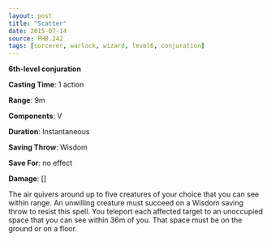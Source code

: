 ```yaml
---
layout: post
title: "Scatter"
date: 2015-07-14
source: PHB.242
tags: [sorcerer, warlock, wizard, level6, conjuration]
---
```


**6th-level conjuration**

**Casting Time**: 1 action

**Range**: 9m

**Components**: V

**Duration**: Instantaneous

**Saving Throw**: Wisdom

**Save For**: no effect

**Damage**: []

The air quivers around up to five creatures of your choice that you can see within range. An unwilling creature must succeed on a Wisdom saving throw to resist this spell. You teleport each affected target to an unoccupied space that you can see within 36m of you. That space must be on the ground or on a floor.